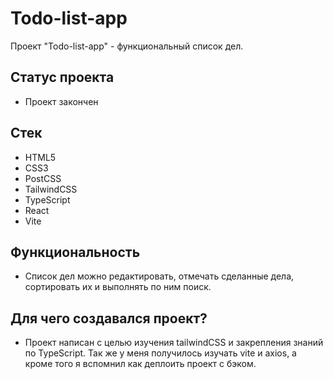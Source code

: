 # Todo-list-app
Проект "Todo-list-app" - функциональный список дел.

## Статус проекта
- Проект закончен

## Стек
- HTML5
- CSS3
- PostCSS
- TailwindCSS
- TypeScript
- React
- Vite

## Функциональность
- Список дел можно редактировать, отмечать сделанные дела, сортировать их и выполнять по ним поиск.

## Для чего создавался проект?
- Проект написан с целью изучения tailwindCSS и закрепления знаний по TypeScript. Так же у меня получилось изучать vite и axios, а кроме того я вспомнил как деплоить проект с бэком.
